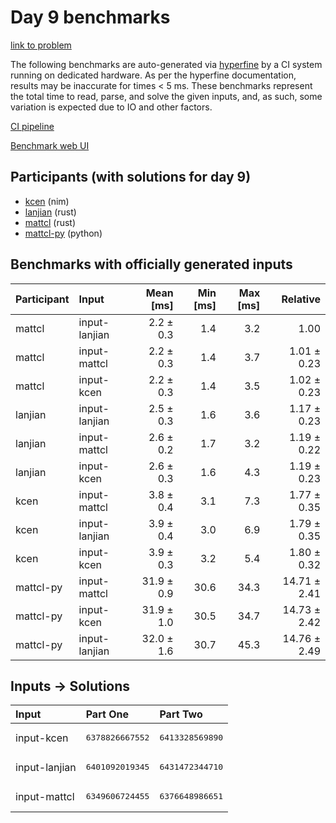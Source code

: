 # Day 9 benchmarks

[link to problem](https://adventofcode.com/2024/day/9)

The following benchmarks are auto-generated via
[hyperfine](https://github.com/sharkdp/hyperfine) by a CI system running on
dedicated hardware. As per the hyperfine documentation, results may be
inaccurate for times < 5 ms. These benchmarks represent the total time to read,
parse, and solve the given inputs, and, as such, some variation is expected due
to IO and other factors.

[CI pipeline](http://ci.papercode.net:8080/teams/main/pipelines/aoc2024)

[Benchmark web UI](https://aoc.ancalagon.black)


## Participants (with solutions for day 9)

- [kcen](https://github.com/kcen/aoc2024) (nim)
- [lanjian](https://github.com/lanjian/aoc-2024) (rust)
- [mattcl](https://github.com/mattcl/aoc2024) (rust)
- [mattcl-py](https://github.com/mattcl/aoc2024-py) (python)


## Benchmarks with officially generated inputs

| Participant | Input | Mean [ms] | Min [ms] | Max [ms] | Relative |
|:---|:---|---:|---:|---:|---:|
| mattcl | input-lanjian | 2.2 ± 0.3 | 1.4 | 3.2 | 1.00 |
| mattcl | input-mattcl | 2.2 ± 0.3 | 1.4 | 3.7 | 1.01 ± 0.23 |
| mattcl | input-kcen | 2.2 ± 0.3 | 1.4 | 3.5 | 1.02 ± 0.23 |
| lanjian | input-lanjian | 2.5 ± 0.3 | 1.6 | 3.6 | 1.17 ± 0.23 |
| lanjian | input-mattcl | 2.6 ± 0.2 | 1.7 | 3.2 | 1.19 ± 0.22 |
| lanjian | input-kcen | 2.6 ± 0.3 | 1.6 | 4.3 | 1.19 ± 0.23 |
| kcen | input-mattcl | 3.8 ± 0.4 | 3.1 | 7.3 | 1.77 ± 0.35 |
| kcen | input-lanjian | 3.9 ± 0.4 | 3.0 | 6.9 | 1.79 ± 0.35 |
| kcen | input-kcen | 3.9 ± 0.3 | 3.2 | 5.4 | 1.80 ± 0.32 |
| mattcl-py | input-mattcl | 31.9 ± 0.9 | 30.6 | 34.3 | 14.71 ± 2.41 |
| mattcl-py | input-kcen | 31.9 ± 1.0 | 30.5 | 34.7 | 14.73 ± 2.42 |
| mattcl-py | input-lanjian | 32.0 ± 1.6 | 30.7 | 45.3 | 14.76 ± 2.49 |


## Inputs -> Solutions

| Input | Part One | Part Two |
|:---|:---|:---|
|input-kcen|<pre>6378826667552</pre>|<pre>6413328569890</pre>|
|input-lanjian|<pre>6401092019345</pre>|<pre>6431472344710</pre>|
|input-mattcl|<pre>6349606724455</pre>|<pre>6376648986651</pre>|